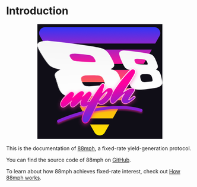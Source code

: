 # Introduction

<span style="display:block;text-align:center">![88mph-logo](img/88mph-logo-dark.png)</span>

This is the documentation of [88mph](https://88mph.app), a fixed-rate yield-generation protocol.

You can find the source code of 88mph on [GitHub](https://github.com/88mphapp).

To learn about how 88mph achieves fixed-rate interest, check out [How 88mph works](howitworks.md).
